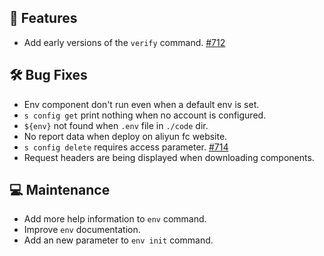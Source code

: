 ## 🚀 Features
- Add early versions of the `verify` command. [#712](https://github.com/orgs/Serverless-Devs/discussions/712)

## 🛠️ Bug Fixes
- Env component don't run even when a default env is set.
- `s config get` print nothing when no account is configured.
- `${env}` not found when `.env` file in `./code` dir.
- No report data when deploy on aliyun fc website.
- `s config delete` requires access parameter. [#714](https://github.com/Serverless-Devs/Serverless-Devs/issues/714)
- Request headers are being displayed when downloading components.

## 💻 Maintenance
- Add more help information to `env` command.
- Improve `env` documentation.
- Add an new parameter to `env init` command.